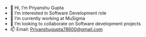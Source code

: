 - 👋 Hi, I’m Priyanshu Gupta
- 👀 I’m interested in Software Development role 
- 🌱 I’m currently working at MuSigma
- 💞️ I’m looking to collaborate on Software development projects
- 📫 Email: Priyanshugupta78600@gmail.com

